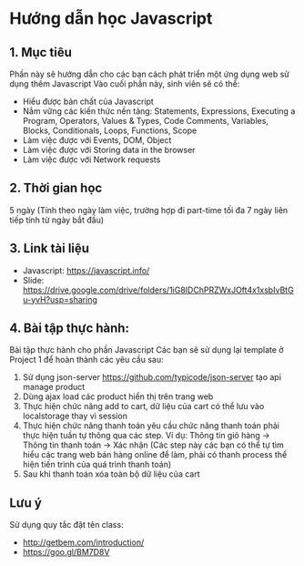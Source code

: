 # Hướng dẫn học Javascript
## 1. Mục tiêu
Phần này sẽ hướng dẫn cho các bạn cách phát triển một ứng dụng web sử dụng thêm Javascript
Vào cuối phần này, sinh viên sẽ có thể:

  - Hiểu được bản chất của Javascript
  - Nắm vững các kiến thức nền tảng:
    Statements,
    Expressions,
    Executing a Program,
    Operators,
    Values & Types,
    Code Comments,
    Variables,
    Blocks,
    Conditionals,
    Loops,
    Functions,
    Scope
  - Làm việc được với Events, DOM, Object
  - Làm việc được với Storing data in the browser
  - Làm việc được với Network requests
## 2. Thời gian học
5 ngày (Tính theo ngày làm việc, trường hợp đi part-time tối đa 7 ngày liên tiếp tính từ ngày bắt đầu)
## 3. Link tài liệu
- Javascript: https://javascript.info/
- Slide: https://drive.google.com/drive/folders/1iG8IDChPRZWxJOft4x1xsbIvBtGu-yvH?usp=sharing
## 4. Bài tập thực hành: 

Bài tập thực hành cho phần Javascript Các bạn sẽ sử dụng lại template ở Project 1 để hoàn thành các yêu cầu sau:
1. Sử dụng json-server https://github.com/typicode/json-server tạo api manage product
2. Dùng ajax load các product hiển thị trên trang web
3. Thực hiện chức năng add to cart, dữ liệu của cart có thể lưu vào localstorage thay vì session
4. Thực hiện chức năng thanh toán yêu cầu chức năng thanh toán phải thực hiện tuần tự thông qua các step. Ví dụ: Thông tin giỏ hàng -> Thông tin thanh toán -> Xác nhận (Các step này các bạn có thể tự tìm hiểu các trang web bán hàng online để làm, phải có thanh process thể hiện tiến trình của quá trình thanh toán)
5. Sau khi thanh toán xóa toàn bộ dữ liệu của cart

## Lưu ý
Sử dụng quy tắc đặt tên class: 
- http://getbem.com/introduction/
- https://goo.gl/BM7D8V
